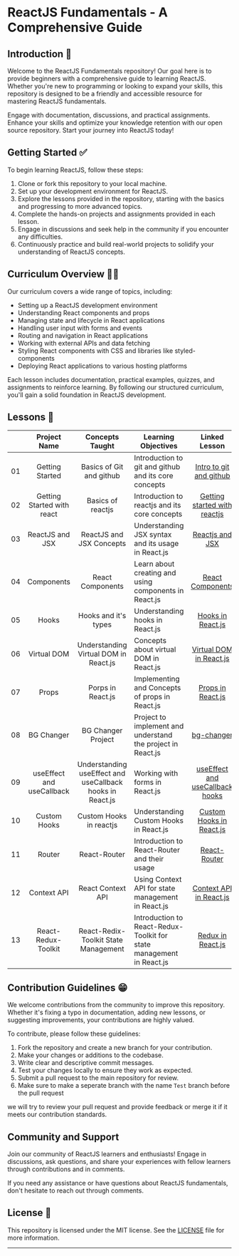 # ReactJS Fundamentals - A Comprehensive Guide

## Introduction 🥳

Welcome to the ReactJS Fundamentals repository! Our goal here is to provide beginners with a comprehensive guide to learning ReactJS. Whether you're new to programming or looking to expand your skills, this repository is designed to be a friendly and accessible resource for mastering ReactJS fundamentals.

Engage with documentation, discussions, and practical assignments. Enhance your skills and optimize your knowledge retention with our open source repository. Start your journey into ReactJS today!

## Getting Started ✅

To begin learning ReactJS, follow these steps:

1. Clone or fork this repository to your local machine.
2. Set up your development environment for ReactJS.
3. Explore the lessons provided in the repository, starting with the basics and progressing to more advanced topics.
4. Complete the hands-on projects and assignments provided in each lesson.
5. Engage in discussions and seek help in the community if you encounter any difficulties.
6. Continuously practice and build real-world projects to solidify your understanding of ReactJS concepts.

## Curriculum Overview 🧑‍💻

Our curriculum covers a wide range of topics, including:

- Setting up a ReactJS development environment
- Understanding React components and props
- Managing state and lifecycle in React applications
- Handling user input with forms and events
- Routing and navigation in React applications
- Working with external APIs and data fetching
- Styling React components with CSS and libraries like styled-components
- Deploying React applications to various hosting platforms

Each lesson includes documentation, practical examples, quizzes, and assignments to reinforce learning. By following our structured curriculum, you'll gain a solid foundation in ReactJS development.

## Lessons 📜

|     |        Project Name        |                      Concepts Taught                      | Learning Objectives                                                  |                      Linked Lesson                      |
| :-: | :------------------------: | :-------------------------------------------------------: | -------------------------------------------------------------------- | :-----------------------------------------------------: |
| 01  |      Getting Started       |                 Basics of Git and github                  | Introduction to git and github and its core concepts                 |     [Intro to git and github](git-github/README.md)     |
| 02  | Getting Started with react |                     Basics of reactjs                     | Introduction to reactjs and its core concepts                        | [Getting started with reactjs](react-basics/README.md)  |
| 03  |      ReactJS and JSX       |                 ReactJS and JSX Concepts                  | Understanding JSX syntax and its usage in React.js                   |                   [Reactjs and JSX]()                   |
| 04  |         Components         |                     React Components                      | Learn about creating and using components in React.js                |      [React Components](Components/Components.md)       |
| 05  |           Hooks            |                   Hooks and it's types                    | Understanding hooks in React.js                                      |        [Hooks in React.js](react-hooks/Hooks.md)        |
| 06  |        Virtual DOM         |           Understanding Virtual DOM in React.js           | Concepts about virtual DOM in React.js                               |  [Virtual DOM in React.js](virtual-dom/virtual-dom.md)  |
| 07  |           Props            |                     Porps in React.js                     | Implementing and Concepts of props in React.js                       |           [Props in React.js](props/Props.md)           |
| 08  |         BG Changer         |                    BG Changer Project                     | Project to implement and understand the project in React.js          |       [bg-changer](colorChanger/ColorChanger.md)        |
| 09  | useEffect and useCallback  | Understanding useEffect and useCallback hooks in React.js | Working with forms in React.js                                       | [useEffect and useCallback hooks](react-hooks/Hooks.md) |
| 10  |        Custom Hooks        |                  Custom Hooks in reactjs                  | Understanding Custom Hooks in React.js                               |              [Custom Hooks in React.js]()               |
| 11  |           Router           |                       React-Router                        | Introduction to React-Router and their usage                         |      [React-Router](react-router/React-Router.md)       |
| 12  |        Context API         |                     React Context API                     | Using Context API for state management in React.js                   |   [Context API in React.js](contextAPI/ContextAPI.md)   |
| 13  |    React-Redux-Toolkit     |           React-Redix-Toolkit State Management            | Introduction to React-Redux-Toolkit for state management in React.js |                  [Redux in React.js]()                  |

## Contribution Guidelines 😁

We welcome contributions from the community to improve this repository. Whether it's fixing a typo in documentation, adding new lessons, or suggesting improvements, your contributions are highly valued.

To contribute, please follow these guidelines:

1. Fork the repository and create a new branch for your contribution.
2. Make your changes or additions to the codebase.
3. Write clear and descriptive commit messages.
4. Test your changes locally to ensure they work as expected.
5. Submit a pull request to the main repository for review.
6. Make sure to make a seperate branch with the name `Test` branch before the pull request

we will try to review your pull request and provide feedback or merge it if it meets our contribution standards.

## Community and Support

Join our community of ReactJS learners and enthusiasts! Engage in discussions, ask questions, and share your experiences with fellow learners through contributions and in comments.

If you need any assistance or have questions about ReactJS fundamentals, don't hesitate to reach out through comments.

## License 📃

This repository is licensed under the MIT license. See the [LICENSE](LICENSE) file for more information.

---
